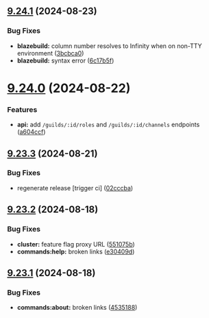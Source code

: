 ## [9.24.1](https://github.com/onesoft-sudo/sudobot/compare/v9.24.0...v9.24.1) (2024-08-23)


### Bug Fixes

* **blazebuild:** column number resolves to Infinity when on non-TTY environment ([3bcbca0](https://github.com/onesoft-sudo/sudobot/commit/3bcbca036a0fb274a6c053e50730239dd4f3eda8))
* **blazebuild:** syntax error ([6c17b5f](https://github.com/onesoft-sudo/sudobot/commit/6c17b5fe7228358d8fcd9b54f2fe015a3a21235d))



# [9.24.0](https://github.com/onesoft-sudo/sudobot/compare/v9.23.3...v9.24.0) (2024-08-22)


### Features

* **api:** add `/guilds/:id/roles` and `/guilds/:id/channels` endpoints ([a604ccf](https://github.com/onesoft-sudo/sudobot/commit/a604ccff3f62d33c2d5d796158d79198e1ab370f))



## [9.23.3](https://github.com/onesoft-sudo/sudobot/compare/v9.23.2...v9.23.3) (2024-08-21)


### Bug Fixes

* regenerate release [trigger ci] ([02cccba](https://github.com/onesoft-sudo/sudobot/commit/02cccba6b3b89fb2883f508152d02d8e8ff0dc80))



## [9.23.2](https://github.com/onesoft-sudo/sudobot/compare/v9.23.1...v9.23.2) (2024-08-18)


### Bug Fixes

* **cluster:** feature flag proxy URL ([551075b](https://github.com/onesoft-sudo/sudobot/commit/551075b703471bad90e6367be248c37ad2050bcd))
* **commands:help:** broken links ([e30409d](https://github.com/onesoft-sudo/sudobot/commit/e30409de3d0c38531927c4e7f8064008d34c45db))



## [9.23.1](https://github.com/onesoft-sudo/sudobot/compare/v9.23.0...v9.23.1) (2024-08-18)


### Bug Fixes

* **commands:about:** broken links ([4535188](https://github.com/onesoft-sudo/sudobot/commit/4535188e26ee628c0848063b362fd952f00b75af))



